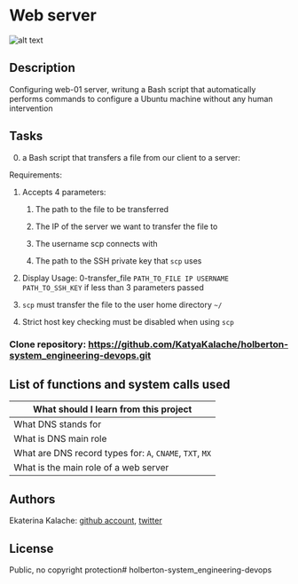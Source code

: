 # Web server
![alt text](https://i.imgur.com/8Gu52Qv.png)
## Description
Configuring web-01 server, writung a Bash script that automatically performs commands to configure a Ubuntu machine without any human intervention
## Tasks

0. a Bash script that transfers a file from our client to a server:

Requirements:

1. Accepts 4 parameters:

   1) The path to the file to be transferred

   2) The IP of the server we want to transfer the file to

   3) The username scp connects with

   4) The path to the SSH private key that `scp` uses

2. Display Usage: 0-transfer_file `PATH_TO_FILE IP USERNAME PATH_TO_SSH_KEY` if less than 3 parameters passed

3. `scp` must transfer the file to the user home directory `~/`

4. Strict host key checking must be disabled when using `scp`

### __Clone repository:__ https://github.com/KatyaKalache/holberton-system_engineering-devops.git

## List of functions and system calls used

| What should I learn from this project |
| ---------------- |
|  What DNS stands for |
|  What is DNS main role |
|  What are DNS record types for: `A`, `CNAME`, `TXT`, `MX` |
|  What is the main role of a web server |

## Authors

Ekaterina Kalache: [github account](https://github.com/KatyaKalache), [twitter](https://twitter.com/KatyaKalache)

## License
Public, no copyright protection# holberton-system_engineering-devops
